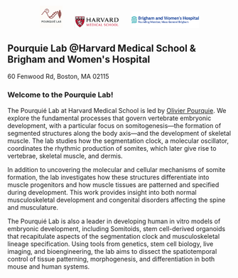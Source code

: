 <div align="center">
  <img src="assets/images/icon.png" alt="Pourquie Lab" style="width:10%;">&nbsp;&nbsp;&nbsp;&nbsp;&nbsp;&nbsp;
  <img src="assets/images/framed_hms_logo.png" alt="HMS" style="width:20%;">&nbsp;&nbsp;&nbsp;&nbsp;&nbsp;&nbsp;
  <img src="assets/images/bwh.png" alt="BWH" style="width:30%;">
</div>


## Pourquie Lab @Harvard Medical School & Brigham and Women's Hospital 
60 Fenwood Rd, Boston, MA 02115

### Welcome to the Pourquie Lab!
The Pourquié Lab at Harvard Medical School is led by [Olivier Pourquie](https://www.hsci.harvard.edu/people/olivier-pourquie-phd). We explore the fundamental processes that govern vertebrate embryonic development, with a particular focus on somitogenesis—the formation of segmented structures along the body axis—and the development of skeletal muscle. The lab studies how the segmentation clock, a molecular oscillator, coordinates the rhythmic production of somites, which later give rise to vertebrae, skeletal muscle, and dermis.

In addition to uncovering the molecular and cellular mechanisms of somite formation, the lab investigates how these structures differentiate into muscle progenitors and how muscle tissues are patterned and specified during development. This work provides insight into both normal musculoskeletal development and congenital disorders affecting the spine and musculature.

The Pourquié Lab is also a leader in developing human in vitro models of embryonic development, including Somitoids, stem cell-derived organoids that recapitulate aspects of the segmentation clock and musculoskeletal lineage specification. Using tools from genetics, stem cell biology, live imaging, and bioengineering, the lab aims to dissect the spatiotemporal control of tissue patterning, morphogenesis, and differentiation in both mouse and human systems.


